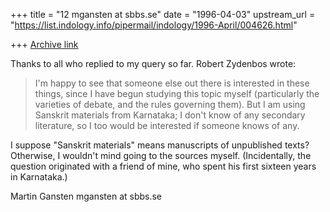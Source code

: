 +++
title = "12 mgansten at sbbs.se"
date = "1996-04-03"
upstream_url = "https://list.indology.info/pipermail/indology/1996-April/004626.html"

+++
[Archive link](https://list.indology.info/pipermail/indology/1996-April/004626.html)

Thanks to all who replied to my query so far. Robert Zydenbos wrote:

>I'm happy to see that someone else out there is interested in these things,
>since I have begun studying this topic myself (particularly the varieties of
>debate, and the rules governing them). But I am using Sanskrit materials from
>Karnataka; I don't know of any secondary literature, so I too would be
>interested if someone knows of any.

I suppose "Sanskrit materials" means manuscripts of unpublished texts?
Otherwise, I wouldn't mind going to the sources myself. (Incidentally, the
question originated with a friend of mine, who spent his first sixteen years
in Karnataka.)

Martin Gansten
mgansten at sbbs.se





